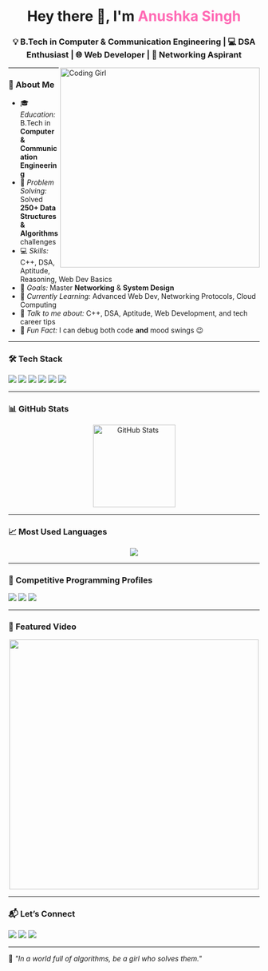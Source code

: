 <!--
  README.md for Anushka Singh
  Stylish, modern GitHub profile — personal, bold & tech-savvy
-->

<h1 align="center">Hey there 👋, I'm <span style="color:#FF69B4;">Anushka Singh</span></h1>
<h3 align="center">💡 B.Tech in Computer & Communication Engineering | 💻 DSA Enthusiast | 🌐 Web Developer | 🌉 Networking Aspirant</h3>

<img align="right" alt="Coding Girl" width="400" src="https://media.giphy.com/media/L8K62iTDkzGX6/giphy.gif">

---

### 🌸 About Me  
- 🎓 *Education:* B.Tech in **Computer & Communication Engineering**  
- 🧮 *Problem Solving:* Solved **250+ Data Structures & Algorithms** challenges  
- 💻 *Skills:* C++, DSA, Aptitude, Reasoning, Web Dev Basics  
- 🚀 *Goals:* Master **Networking** & **System Design**  
- 🌱 *Currently Learning:* Advanced Web Dev, Networking Protocols, Cloud Computing  
- 💬 *Talk to me about:* C++, DSA, Aptitude, Web Development, and tech career tips  
- 🌟 *Fun Fact:* I can debug both code **and** mood swings 😉  

---

### 🛠 Tech Stack  
<p align="left">
  <img src="https://img.shields.io/badge/C++-00599C?style=for-the-badge&logo=cplusplus&logoColor=white"/>
  <img src="https://img.shields.io/badge/DSA-FFA500?style=for-the-badge&logo=hackerrank&logoColor=white"/>
  <img src="https://img.shields.io/badge/Web%20Development-61DAFB?style=for-the-badge&logo=react&logoColor=black"/>
  <img src="https://img.shields.io/badge/HTML5-E34F26?style=for-the-badge&logo=html5&logoColor=white"/>
  <img src="https://img.shields.io/badge/CSS3-1572B6?style=for-the-badge&logo=css3&logoColor=white"/>
  <img src="https://img.shields.io/badge/Networking-006400?style=for-the-badge&logo=cisco&logoColor=white"/>
</p>

---

### 📊 GitHub Stats  
<p align="center">
  <img src="https://github-readme-stats.vercel.app/api?username=Anushkasingh08&show_icons=true&theme=radical" alt="GitHub Stats" height="165"/>
</p>

---

### 📈 Most Used Languages  
<p align="center">
  <img src="https://github-readme-stats.vercel.app/api/top-langs/?username=Anushkasingh08&layout=compact&theme=tokyonight"/>
</p>

---

### 🎯 Competitive Programming Profiles  
<p align="left">
  <a href="https://leetcode.com/anushkasingh"><img src="https://img.shields.io/badge/LeetCode-FFA116?style=for-the-badge&logo=leetcode&logoColor=white"/></a>
  <a href="https://www.codechef.com/users/anushkasingh"><img src="https://img.shields.io/badge/CodeChef-5B4638?style=for-the-badge&logo=codechef&logoColor=white"/></a>
  <a href="https://codeforces.com/profile/anushkasingh"><img src="https://img.shields.io/badge/Codeforces-1F8ACB?style=for-the-badge&logo=codeforces&logoColor=white"/></a>
</p>

---

### 🎥 Featured Video  
<p align="center">
  <a href="https://www.youtube.com/watch?v=dQw4w9WgXcQ">
    <img src="https://img.youtube.com/vi/dQw4w9WgXcQ/maxresdefault.jpg" width="500"/>
  </a>
</p>

---

### 📬 Let’s Connect  
<p align="left">
  <a href="https://linkedin.com/in/anushkasingh"><img src="https://img.shields.io/badge/LinkedIn-0077B5?style=for-the-badge&logo=linkedin&logoColor=white"/></a>
  <a href="mailto:anushkasingh@gmail.com"><img src="https://img.shields.io/badge/Email-D14836?style=for-the-badge&logo=gmail&logoColor=white"/></a>
  <a href="https://github.com/Anushkasingh08"><img src="https://img.shields.io/badge/GitHub-100000?style=for-the-badge&logo=github&logoColor=white"/></a>
</p>

---

💖 *"In a world full of algorithms, be a girl who solves them."*
